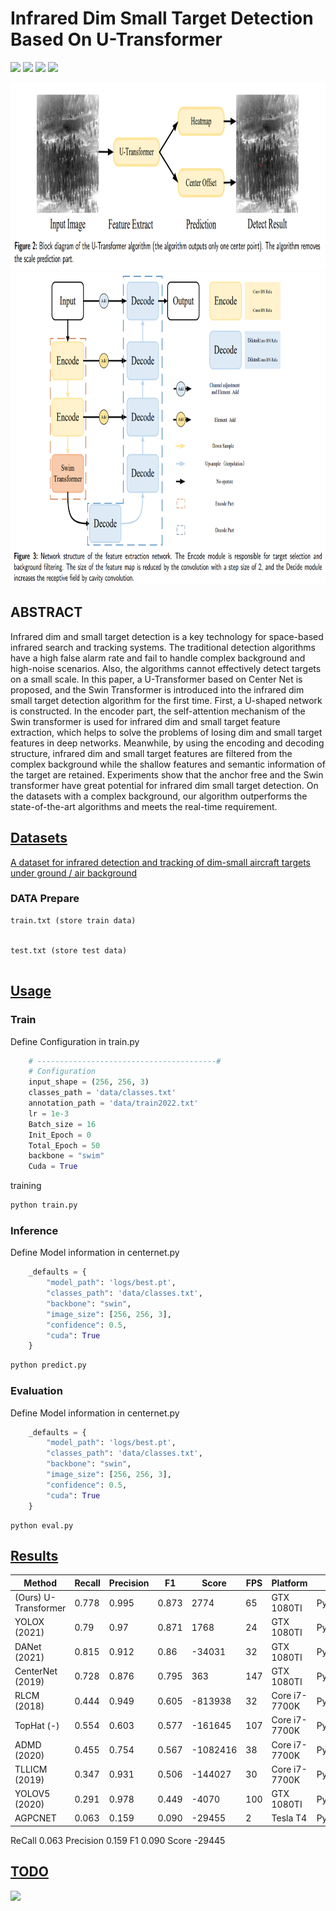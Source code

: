 # Infrared Dim Small Target Detection Based On U-Transformer

![](https://img.shields.io/badge/Python-3.8%2B-red)
![](https://img.shields.io/badge/Pytorch-1.10%2B-brightgreen)
![](https://img.shields.io/badge/Vision_Transformer-brightgreen)
![](https://img.shields.io/badge/Infrared_Small_Dim_Target_Detection-yellow)

<img src="./src/fig2.png" width = "8000" height = "300"/>
<img src="./src/fig3.png" width = "800" height = "500"  align=center/>

## ABSTRACT

Infrared dim and small target detection is a key technology for space-based infrared search and tracking systems. The traditional detection algorithms have a high false alarm rate and fail to handle complex background and high-noise scenarios. Also, the algorithms cannot effectively detect targets on a small scale. In this paper, a U-Transformer based on Center Net is proposed, and the Swin Transformer is introduced into the infrared dim small target detection algorithm for the first time. First, a U-shaped network is constructed. In the encoder part, the self-attention mechanism of the Swin transformer is used for infrared dim and small target feature extraction, which helps to solve the problems of losing dim and small target features in deep networks. Meanwhile, by using the encoding and decoding structure, infrared dim and small target features are filtered from the complex background while the shallow features and semantic information of the target are retained. Experiments show that the anchor free and the Swin transformer have great potential for infrared dim small target detection. On the datasets with a complex background, our algorithm outperforms the state-of-the-art algorithms and meets the real-time requirement.

## [Datasets](#Infrared-Dim-Small-Target-Detection-Based-On-U-Transformer)

[A dataset for infrared detection and tracking of dim-small aircraft targets under ground / air background](http://www.csdata.org/p/387/)

### DATA Prepare

```text
train.txt (store train data)


test.txt (store test data)


```


## [Usage](#Infrared-Dim-Small-Target-Detection-Based-On-U-Transformer)

### Train

Define Configuration in train.py
```python 
    # ----------------------------------------#
    # Configuration
    input_shape = (256, 256, 3)
    classes_path = 'data/classes.txt'
    annotation_path = 'data/train2022.txt'
    lr = 1e-3
    Batch_size = 16
    Init_Epoch = 0
    Total_Epoch = 50
    backbone = "swim"
    Cuda = True
```
training
```Python
python train.py
```
### Inference

Define Model information in centernet.py
```python
    _defaults = {
        "model_path": 'logs/best.pt',
        "classes_path": 'data/classes.txt',
        "backbone": "swin",
        "image_size": [256, 256, 3],
        "confidence": 0.5,
        "cuda": True
    }
```

```python
python predict.py
```
### Evaluation

Define Model information in centernet.py
```python
    _defaults = {
        "model_path": 'logs/best.pt',
        "classes_path": 'data/classes.txt',
        "backbone": "swin",
        "image_size": [256, 256, 3],
        "confidence": 0.5,
        "cuda": True
    }
```

```
python eval.py
```
## [Results](#Infrared-Dim-Small-Target-Detection-Based-On-U-Transformer)

| Method               | Recall | Precision | F1    | Score    | FPS | Platform      | Language      |
|----------------------|--------|-----------|-------|----------|-----|---------------|---------------|
| (Ours) U-Transformer | 0.778  | 0.995     | 0.873 | 2774     | 65  | GTX 1080TI    | Python        |
| YOLOX (2021)         | 0.79   | 0.97      | 0.871 | 1768     | 24  | GTX 1080TI    | Python        |
| DANet (2021)         | 0.815  | 0.912     | 0.86  | -34031   | 32  | GTX 1080TI    | Python        |
| CenterNet (2019)     | 0.728  | 0.876     | 0.795 | 363      | 147 | GTX 1080TI    | Python        |
| RLCM (2018)          | 0.444  | 0.949     | 0.605 | -813938  | 32  | Core i7-7700K | Python+Matlab |
| TopHat (-)           | 0.554  | 0.603     | 0.577 | -161645  | 107 | Core i7-7700K | Python+Matlab |
| ADMD (2020)          | 0.455  | 0.754     | 0.567 | -1082416 | 38  | Core i7-7700K | Python+Matlab |
| TLLICM (2019)        | 0.347  | 0.931     | 0.506 | -144027  | 30  | Core i7-7700K | Python+Matlab |
| YOLOV5 (2020)        | 0.291  | 0.978     | 0.449 | -4070    | 100 | GTX 1080TI    | Python        |
| AGPCNET              | 0.063  | 0.159     | 0.090 | -29455   |  2  | Tesla T4      | Python        |
ReCall 0.063 Precision 0.159 F1 0.090 Score -29445
## [TODO](#Infrared-Dim-Small-Target-Detection-Based-On-U-Transformer)

![](https://img.shields.io/badge/TensorRT_Deploy-blue)
